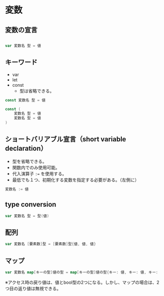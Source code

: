 # 変数

## 変数の宣言
```go

var 変数名 型 = 値
```

## キーワード
- var
- let
- const
    - 型は省略できる。
```go
const 変数名 型 = 値

const (
    変数名 型 = 値
    変数名 型 = 値
)
```

## ショートバリアブル宣言（short variable declaration）
- 型を省略できる。
- 関数内でのみ使用可能。
- 代入演算子 `:=` を使用する。
- 最低でも１つ、初期化する変数を指定する必要がある。（左側に）
```go
変数名 := 値
```

## type conversion
```go
var 変数名 型 = 型(値)
```

## 配列
```go
var 変数名 [要素数]型 = [要素数]型{値, 値, 値}

```

## マップ
```go
var 変数名 map[キーの型]値の型 = map[キーの型]値の型{キー: 値, キー: 値, キー: 値}
```
※アクセス時の戻り値は、値とbool型の2つになる。しかし、マップの場合は、2つ目の返り値は無視できる。



